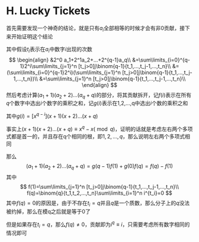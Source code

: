 # H. Lucky Tickets

首先需要发现一个神奇的结论，就是只有$a_i$全部相等的时候才会有非0贡献，接下来开始证明这个结论

其中假设$t_i$表示在$a_i$中数字$i$出现的次数
$$
\begin{align}
&2^0 a_1+2^1a_2+...+2^{q-1}a_q\\
&=\sum\limits_{i=0}^{q-1}2^i\sum\limits_{j=1}^n [t_j>0]j\binom{q-1}{t_1,...,t_j-1,...,t_n}\\
&=(\sum\limits_{i=0}^{q-1}2^i)(\sum\limits_{j=1}^n [t_j>0]j\binom{q-1}{t_1,...,t_j-1,...,t_n})\\
&=\sum\limits_{j=1}^n [t_j>0]j\binom{q-1}{t_1,...,t_j-1,...,t_n}\\
\end{align}
$$
然后考虑计算$(a_1+1)(a_2+2)...(a_q+q)$的部分，将其贡献拆开，记$f(i)$表示在所有$q$个数字中选出$i$个数字的乘积之和，记$g(i)$表示在1,2,...,q中选出$i$个数的乘积之和

其中$g(i)=[x^{q-i}](x+1)(x+2)...(x+q)$

事实上$(x+1)(x+2)...(x+q)\equiv x^q-x(\bmod q)$，证明的话就是考虑左右两个多项式都是首一的，并且存在q个相同的根，即$1,2,...,q$，那么说明左右两个多项式相同

那么
$$
(a_1+1)(a_2+2)...(a_q+q)=g(q-1)f(1)+g(0)f(q)=f(q)-f(1)
$$
其中
$$
f(1)=\sum\limits_{j=1}^n [t_j>0]j\binom{q-1}{t_1,...,t_j-1,...,t_n}\\
f(q)=\binom{q}{t_1,t_2,...,t_n}\sum\limits_{i=1}^n i^{t_i}=0
$$
其中$f(q)=0$的原因是，由于不存在$t_i=q$并且$q$是一个质数，那么分子上的$q$没法被约掉，那么在模q之后就是等于0了

但是如果存在$t_i=q$，那么$f(q)\neq 0$，贡献即为$i^q\equiv i$，只需要考虑所有数字相同的情况即可

